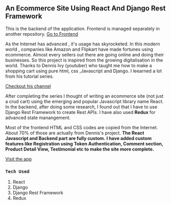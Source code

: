 ## An Ecommerce Site Using React And Django Rest Framework

This is the backend of the application. Frontend is managed separately in another repository.
[Go to Frontend](https://github.com/Kaushal-Dhungel/react_django_ecom)

As the Internet has advanced , it's usage has skyrocketed. In this modern world , companies like Amazon and Flipkart have made fortunes using 
ecommerce. Almost every sellers out there are going online and doing their businesses. 
So this project is inspired from the growing digitalisation in the world. 
Thanks to Dennis Ivy (youtuber) who taught me how to make a shopping cart using pure html, css ,Javascript and Django. I leearned a lot from his tutorial series.

[Checkout his channel](https://www.youtube.com/c/DennisIvy)

After completing the series I thought of writing an ecommerce site (not just a crud cart) using the emerging and popular Javascript library name React.
In the backend, after doing some research, I found out that I have to use Django Rest Framework  to create Rest APIs. I have also used **Redux** for advanced state manangement.

Most of the frontend HTML and CSS codes are copied from the Internet. About 70% of those are actually from Dennis's project. 
**The React Javascript and Backend part are fully custom.**
**I have added custom features like Registration using Token Authentication, Comment section, Product Detail View, Testimonial etc to make the site more complete.**

[Visit the app](https://reactshopee.netlify.app/)
### `Tech Used`
1. React
2. Django 
3. Django Rest Framework
4. Redux

